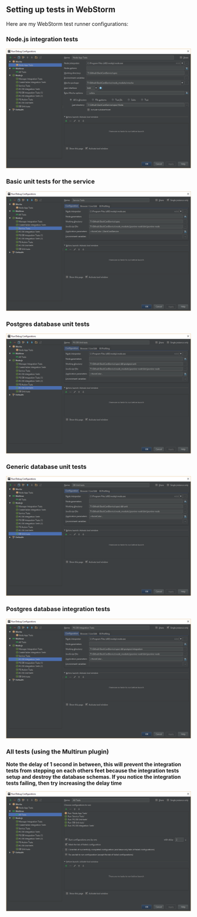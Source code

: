 ## Setting up tests in WebStorm
Here are my WebStorm test runner configurations:

### Node.js integration tests
![Node.js integration tests][node_app_tests]

### Basic unit tests for the service
![Basic unit tests for the service][service_tests]

### Postgres database unit tests
![Postgres database unit tests][pg_db_unit_tests]

### Generic database unit tests
![Generic database unit tests][db_unit_tests]

### Postgres database integration tests
![Postgres database integration tests][pg_db_integration_tests]

### All tests (using the Multirun plugin)
**Note the delay of 1 second in between, this will prevent the integration
tests from stepping on each others feet because the integration tests
setup and destroy the database schemas. If you notice the integration tests
failing, then try increasing the delay time**

![All tests][all_tests]

[node_app_tests]: img/node_app_tests.png
[service_tests]: img/service_tests.png
[pg_db_unit_tests]: img/pg_db_unit_tests.png
[db_unit_tests]: img/db_unit_tests.png
[pg_db_integration_tests]: img/pg_db_integration_tests.png
[all_tests]: img/all_tests.png

